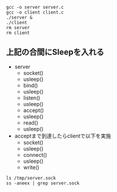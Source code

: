 ```
gcc -o server server.c
gcc -o client client.c
./server &
./client
rm server
rm client
```

## 上記の合間にSleepを入れる

* server
  * socket()
  * usleep()
  * bind()
  * usleep()
  * listen()
  * usleep()
  * accept()
  * usleep()
  * read()
  * usleep()
* acceptまで到達したらclientで以下を実施
  * socket()
  * usleep()
  * connect()
  * usleep()
  * write()

```
ls /tmp/server.sock
ss -aneex | grep server.sock
```

